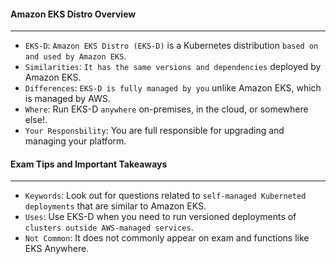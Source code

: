 #### Amazon EKS Distro Overview

___

* `EKS-D`: `Amazon EKS Distro (EKS-D)` is a Kubernetes distribution `based on and used by Amazon EKS`.
* `Similarities`: `It has the same versions and dependencies` deployed by Amazon EKS.
* `Differences`: `EKS-D is fully managed by you` unlike Amazon EKS, which is managed by AWS.
* `Where`: Run EKS-D `anywhere` on-premises, in the cloud, or somewhere else!.
* `Your Responsbility`: You are full responsible for upgrading and managing your platform.

#### Exam Tips and Important Takeaways

___

* `Keywords`: Look out for questions related to `self-managed Kuberneted deployments` that are similar to Amazon EKS.
* `Uses`: Use EKS-D when you need to run versioned deployments of `clusters outside AWS-managed services`.
* `Not Common`: It does not commonly appear on exam and functions like EKS Anywhere.